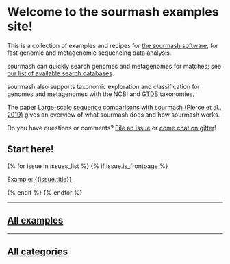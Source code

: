 # Welcome to the sourmash examples site!

This is a collection of examples and recipes for [the sourmash
software](https://sourmash.readthedocs.io/), for fast genomic and
metagenomic sequencing data analysis.

sourmash can quickly search genomes and metagenomes for matches; see
[our list of available search
databases](https://sourmash.readthedocs.io/en/latest/databases.html).

sourmash also supports taxonomic exploration and classification
for genomes and metagenomes with the NCBI and
[GTDB](https://gtdb.ecogenomic.org/) taxonomies.

The paper [Large-scale sequence comparisons with sourmash (Pierce et
al., 2019)](https://f1000research.com/articles/8-1006) gives an
overview of what sourmash does and how sourmash works.

Do you have questions or comments? [File an
issue](https://github.com/sourmash-bio/sourmash/issues) or [come chat
on gitter](https://gitter.im/sourmash-bio/community)!

## Start here!

{% for issue in issues_list %}
{% if issue.is_frontpage %}

[Example: {{issue.title}}]({{issue.output_filename}})

{% endif %}
{% endfor %}

---

## [All examples](examples.md)

---

## [All categories](labels.md)

